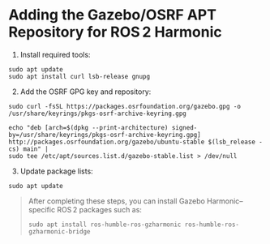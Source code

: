 # Adding the Gazebo/OSRF APT Repository for ROS 2 Harmonic

1. Install required tools:
```
sudo apt update
sudo apt install curl lsb-release gnupg
```
2. Add the OSRF GPG key and repository:
```
sudo curl -fsSL https://packages.osrfoundation.org/gazebo.gpg -o /usr/share/keyrings/pkgs-osrf-archive-keyring.gpg

echo "deb [arch=$(dpkg --print-architecture) signed-by=/usr/share/keyrings/pkgs-osrf-archive-keyring.gpg]
http://packages.osrfoundation.org/gazebo/ubuntu-stable $(lsb_release -cs) main" |
sudo tee /etc/apt/sources.list.d/gazebo-stable.list > /dev/null
```
3. Update package lists:
```
sudo apt update
```
> After completing these steps, you can install Gazebo Harmonic–specific ROS 2 packages such as:
> ```
> sudo apt install ros-humble-ros-gzharmonic ros-humble-ros-gzharmonic-bridge
> ```
